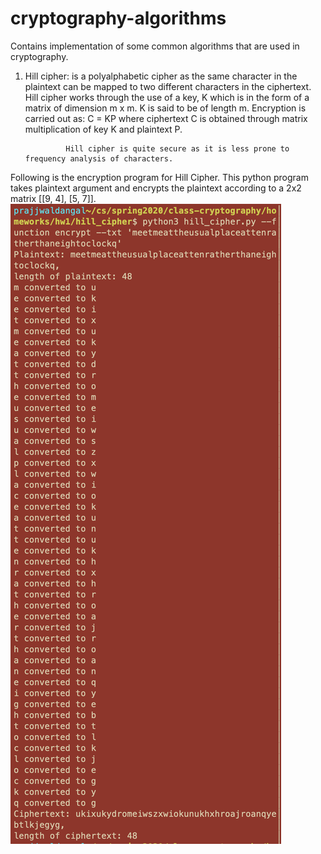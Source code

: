 # cryptography-algorithms
Contains implementation of some common algorithms that are used in cryptography.

1. Hill cipher: is a polyalphabetic cipher as the same character in the plaintext can be mapped to two different characters in
                the ciphertext. Hill cipher works through the use of a key, K which is in the form of a matrix of dimension
                m x m. K is said to be of length m. Encryption is carried out as:
                C = KP where ciphertext C is obtained through matrix multiplication of key K and plaintext P.
                
                Hill cipher is quite secure as it is less prone to frequency analysis of characters.
Following is the encryption program for Hill Cipher. This python program takes plaintext argument and encrypts the plaintext
according to a 2x2 matrix [[9, 4], 
                           [5, 7]].
![image](./hill_cipher/encrypt.png)
